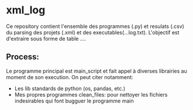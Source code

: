 # xml_log
Ce repository contient l'ensemble des programmes (.py) et resulats (.csv) du parsing des projets (.xml) et des executables(...log.txt).
L'objectif est d'extraire sous forme de table ....

## Process:
Le programme principal est main_script et fait appel à diverses librairies au moment de son execution. On peut citer notamment:
- Les lib standards de python (os, pandas, etc.)
- Mes propres programmes clean_files: pour nettoyer les fichiers indesirables qui font bugguer le programme main
